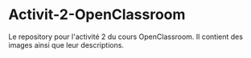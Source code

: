 # Activit-2-OpenClassroom
Le repository pour l'activité 2 du cours OpenClassroom. Il contient des images ainsi que leur descriptions.
